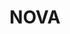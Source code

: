 ---
order: 6
title: NOVA
description: Real-world design and animation for the logo of NOVA, an artist management team (Illustrator & After effects)

variant: project--4
video1: nova-1.mp4
video2: nova-2.mp4
---